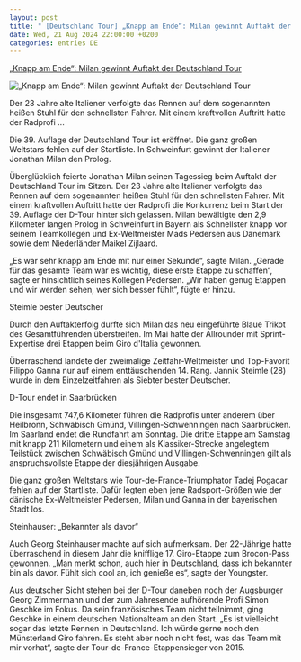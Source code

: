 ```yaml
---
layout: post
title: " [Deutschland Tour] „Knapp am Ende“: Milan gewinnt Auftakt der Deutschland Tour"
date: Wed, 21 Aug 2024 22:00:00 +0200
categories: entries DE
---
```

[„Knapp am Ende“: Milan gewinnt Auftakt der Deutschland Tour](https://bnn.de/sport/knapp-am-ende-milan-gewinnt-auftakt-der-deutschland-tour)

![„Knapp am Ende“: Milan gewinnt Auftakt der Deutschland Tour](https://static.bnn.de/sport/urn-newsml-dpacom-20090101-240821-935-217654-ji0gnx/alternates/LANDSCAPE_13x7_BASE/urn-newsml-dpacom-20090101-240821-935-217654)

Der 23 Jahre alte Italiener verfolgte das Rennen auf dem sogenannten heißen Stuhl für den schnellsten Fahrer. Mit einem kraftvollen Auftritt hatte der Radprofi ...

Die 39. Auflage der Deutschland Tour ist eröffnet. Die ganz großen Weltstars fehlen auf der Startliste. In Schweinfurt gewinnt der Italiener Jonathan Milan den Prolog.

Überglücklich feierte Jonathan Milan seinen Tagessieg beim Auftakt der Deutschland Tour im Sitzen. Der 23 Jahre alte Italiener verfolgte das Rennen auf dem sogenannten heißen Stuhl für den schnellsten Fahrer. Mit einem kraftvollen Auftritt hatte der Radprofi die Konkurrenz beim Start der 39. Auflage der D-Tour hinter sich gelassen. Milan bewältigte den 2,9 Kilometer langen Prolog in Schweinfurt in Bayern als Schnellster knapp vor seinem Teamkollegen und Ex-Weltmeister Mads Pedersen aus Dänemark sowie dem Niederländer Maikel Zijlaard.

„Es war sehr knapp am Ende mit nur einer Sekunde“, sagte Milan. „Gerade für das gesamte Team war es wichtig, diese erste Etappe zu schaffen“, sagte er hinsichtlich seines Kollegen Pedersen. „Wir haben genug Etappen und wir werden sehen, wer sich besser fühlt“, fügte er hinzu.

Steimle bester Deutscher

Durch den Auftakterfolg durfte sich Milan das neu eingeführte Blaue Trikot des Gesamtführenden überstreifen. Im Mai hatte der Allrounder mit Sprint-Expertise drei Etappen beim Giro d'Italia gewonnen.

Überraschend landete der zweimalige Zeitfahr-Weltmeister und Top-Favorit Filippo Ganna nur auf einem enttäuschenden 14. Rang. Jannik Steimle (28) wurde in dem Einzelzeitfahren als Siebter bester Deutscher.

D-Tour endet in Saarbrücken

Die insgesamt 747,6 Kilometer führen die Radprofis unter anderem über Heilbronn, Schwäbisch Gmünd, Villingen-Schwenningen nach Saarbrücken. Im Saarland endet die Rundfahrt am Sonntag. Die dritte Etappe am Samstag mit knapp 211 Kilometern und einem als Klassiker-Strecke angelegtem Teilstück zwischen Schwäbisch Gmünd und Villingen-Schwenningen gilt als anspruchsvollste Etappe der diesjährigen Ausgabe.

Die ganz großen Weltstars wie Tour-de-France-Triumphator Tadej Pogacar fehlen auf der Startliste. Dafür legten eben jene Radsport-Größen wie der dänische Ex-Weltmeister Pedersen, Milan und Ganna in der bayerischen Stadt los.

Steinhauser: „Bekannter als davor“

Auch Georg Steinhauser machte auf sich aufmerksam. Der 22-Jährige hatte überraschend in diesem Jahr die knifflige 17. Giro-Etappe zum Brocon-Pass gewonnen. „Man merkt schon, auch hier in Deutschland, dass ich bekannter bin als davor. Fühlt sich cool an, ich genieße es“, sagte der Youngster.

Aus deutscher Sicht stehen bei der D-Tour daneben noch der Augsburger Georg Zimmermann und der zum Jahresende aufhörende Profi Simon Geschke im Fokus. Da sein französisches Team nicht teilnimmt, ging Geschke in einem deutschen Nationalteam an den Start. „Es ist vielleicht sogar das letzte Rennen in Deutschland. Ich würde gerne noch den Münsterland Giro fahren. Es steht aber noch nicht fest, was das Team mit mir vorhat“, sagte der Tour-de-France-Etappensieger von 2015.

